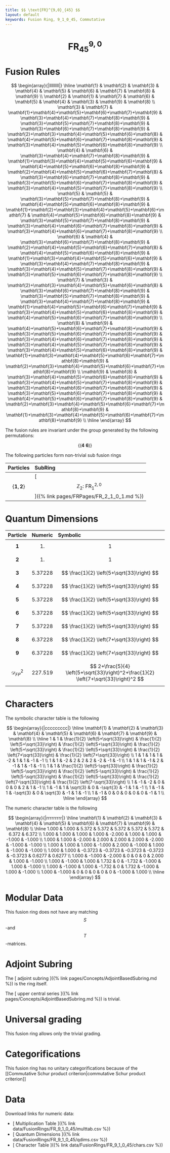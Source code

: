 ```yaml
---
title: $$ \text{FR}^{9,0}_{45} $$
layout: default
keywords: Fusion Ring, 9_1_0_45, Commutative
---
```

# $$ \text{FR}^{9,0}_{45} $$


# Fusion Rules

$$
\begin{array}{|lllllllll|}
\hline
 \mathbf{1} & \mathbf{2} & \mathbf{3} & \mathbf{4} & \mathbf{5} & \mathbf{6} & \mathbf{7} & \mathbf{8} & \mathbf{9} \\
 \mathbf{2} & \mathbf{1} & \mathbf{7} & \mathbf{6} & \mathbf{5} & \mathbf{4} & \mathbf{3} & \mathbf{9} & \mathbf{8} \\
 \mathbf{3} & \mathbf{7} & \mathbf{1}+\mathbf{4}+\mathbf{5}+\mathbf{6}+\mathbf{7}+\mathbf{9} & \mathbf{3}+\mathbf{4}+\mathbf{7}+\mathbf{8}+\mathbf{9} & \mathbf{3}+\mathbf{5}+\mathbf{7}+\mathbf{8}+\mathbf{9} & \mathbf{3}+\mathbf{6}+\mathbf{7}+\mathbf{8}+\mathbf{9} & \mathbf{2}+\mathbf{3}+\mathbf{4}+\mathbf{5}+\mathbf{6}+\mathbf{8} & \mathbf{4}+\mathbf{5}+\mathbf{6}+\mathbf{7}+\mathbf{8}+\mathbf{9} & \mathbf{3}+\mathbf{4}+\mathbf{5}+\mathbf{6}+\mathbf{8}+\mathbf{9} \\
 \mathbf{4} & \mathbf{6} & \mathbf{3}+\mathbf{4}+\mathbf{7}+\mathbf{8}+\mathbf{9} & \mathbf{1}+\mathbf{3}+\mathbf{4}+\mathbf{5}+\mathbf{6}+\mathbf{9} & \mathbf{4}+\mathbf{5}+\mathbf{6}+\mathbf{8}+\mathbf{9} & \mathbf{2}+\mathbf{4}+\mathbf{5}+\mathbf{6}+\mathbf{7}+\mathbf{8} & \mathbf{3}+\mathbf{6}+\mathbf{7}+\mathbf{8}+\mathbf{9} & \mathbf{3}+\mathbf{5}+\mathbf{6}+\mathbf{7}+\mathbf{8}+\mathbf{9} & \mathbf{3}+\mathbf{4}+\mathbf{5}+\mathbf{7}+\mathbf{8}+\mathbf{9} \\
 \mathbf{5} & \mathbf{5} & \mathbf{3}+\mathbf{5}+\mathbf{7}+\mathbf{8}+\mathbf{9} & \mathbf{4}+\mathbf{5}+\mathbf{6}+\mathbf{8}+\mathbf{9} & \mathbf{1}+\mathbf{2}+\mathbf{3}+\mathbf{4}+\mathbf{5}+\mathbf{6}+\mathbf{7} & \mathbf{4}+\mathbf{5}+\mathbf{6}+\mathbf{8}+\mathbf{9} & \mathbf{3}+\mathbf{5}+\mathbf{7}+\mathbf{8}+\mathbf{9} & \mathbf{3}+\mathbf{4}+\mathbf{6}+\mathbf{7}+\mathbf{8}+\mathbf{9} & \mathbf{3}+\mathbf{4}+\mathbf{6}+\mathbf{7}+\mathbf{8}+\mathbf{9} \\
 \mathbf{6} & \mathbf{4} & \mathbf{3}+\mathbf{6}+\mathbf{7}+\mathbf{8}+\mathbf{9} & \mathbf{2}+\mathbf{4}+\mathbf{5}+\mathbf{6}+\mathbf{7}+\mathbf{8} & \mathbf{4}+\mathbf{5}+\mathbf{6}+\mathbf{8}+\mathbf{9} & \mathbf{1}+\mathbf{3}+\mathbf{4}+\mathbf{5}+\mathbf{6}+\mathbf{9} & \mathbf{3}+\mathbf{4}+\mathbf{7}+\mathbf{8}+\mathbf{9} & \mathbf{3}+\mathbf{4}+\mathbf{5}+\mathbf{7}+\mathbf{8}+\mathbf{9} & \mathbf{3}+\mathbf{5}+\mathbf{6}+\mathbf{7}+\mathbf{8}+\mathbf{9} \\
 \mathbf{7} & \mathbf{3} & \mathbf{2}+\mathbf{3}+\mathbf{4}+\mathbf{5}+\mathbf{6}+\mathbf{8} & \mathbf{3}+\mathbf{6}+\mathbf{7}+\mathbf{8}+\mathbf{9} & \mathbf{3}+\mathbf{5}+\mathbf{7}+\mathbf{8}+\mathbf{9} & \mathbf{3}+\mathbf{4}+\mathbf{7}+\mathbf{8}+\mathbf{9} & \mathbf{1}+\mathbf{4}+\mathbf{5}+\mathbf{6}+\mathbf{7}+\mathbf{9} & \mathbf{3}+\mathbf{4}+\mathbf{5}+\mathbf{6}+\mathbf{8}+\mathbf{9} & \mathbf{4}+\mathbf{5}+\mathbf{6}+\mathbf{7}+\mathbf{8}+\mathbf{9} \\
 \mathbf{8} & \mathbf{9} & \mathbf{4}+\mathbf{5}+\mathbf{6}+\mathbf{7}+\mathbf{8}+\mathbf{9} & \mathbf{3}+\mathbf{5}+\mathbf{6}+\mathbf{7}+\mathbf{8}+\mathbf{9} & \mathbf{3}+\mathbf{4}+\mathbf{6}+\mathbf{7}+\mathbf{8}+\mathbf{9} & \mathbf{3}+\mathbf{4}+\mathbf{5}+\mathbf{7}+\mathbf{8}+\mathbf{9} & \mathbf{3}+\mathbf{4}+\mathbf{5}+\mathbf{6}+\mathbf{8}+\mathbf{9} & \mathbf{1}+\mathbf{3}+\mathbf{4}+\mathbf{5}+\mathbf{6}+\mathbf{7}+\mathbf{8}+\mathbf{9} & \mathbf{2}+\mathbf{3}+\mathbf{4}+\mathbf{5}+\mathbf{6}+\mathbf{7}+\mathbf{8}+\mathbf{9} \\
 \mathbf{9} & \mathbf{8} & \mathbf{3}+\mathbf{4}+\mathbf{5}+\mathbf{6}+\mathbf{8}+\mathbf{9} & \mathbf{3}+\mathbf{4}+\mathbf{5}+\mathbf{7}+\mathbf{8}+\mathbf{9} & \mathbf{3}+\mathbf{4}+\mathbf{6}+\mathbf{7}+\mathbf{8}+\mathbf{9} & \mathbf{3}+\mathbf{5}+\mathbf{6}+\mathbf{7}+\mathbf{8}+\mathbf{9} & \mathbf{4}+\mathbf{5}+\mathbf{6}+\mathbf{7}+\mathbf{8}+\mathbf{9} & \mathbf{2}+\mathbf{3}+\mathbf{4}+\mathbf{5}+\mathbf{6}+\mathbf{7}+\mathbf{8}+\mathbf{9} & \mathbf{1}+\mathbf{3}+\mathbf{4}+\mathbf{5}+\mathbf{6}+\mathbf{7}+\mathbf{8}+\mathbf{9} \\
\hline
\end{array}
$$


The fusion rules are invariant under the group generated by the following permutations:

$$ \{(\mathbf{4} \  \mathbf{6})\} $$


The following particles form non-trivial sub fusion rings

| Particles | SubRing |
| :------ | :------ |
| $$ \{\mathbf{1},\mathbf{2}\} $$ | [ $$ \mathbb{Z}_2:\ \text{FR}^{2,0}_{1} $$ ]({% link pages/FRPages/FR_2_1_0_1.md %}) |

# Quantum Dimensions

| Particle | Numeric | Symbolic |
| :------ | :------ | :------ |
| $$ \mathbf{1} $$ | $$ 1. $$ | $$ 1 $$ |
| $$ \mathbf{2} $$ | $$ 1. $$ | $$ 1 $$ |
| $$ \mathbf{3} $$ | $$ 5.37228 $$ | $$ \frac{1}{2} \left(5+\sqrt{33}\right) $$ |
| $$ \mathbf{4} $$ | $$ 5.37228 $$ | $$ \frac{1}{2} \left(5+\sqrt{33}\right) $$ |
| $$ \mathbf{5} $$ | $$ 5.37228 $$ | $$ \frac{1}{2} \left(5+\sqrt{33}\right) $$ |
| $$ \mathbf{6} $$ | $$ 5.37228 $$ | $$ \frac{1}{2} \left(5+\sqrt{33}\right) $$ |
| $$ \mathbf{7} $$ | $$ 5.37228 $$ | $$ \frac{1}{2} \left(5+\sqrt{33}\right) $$ |
| $$ \mathbf{8} $$ | $$ 6.37228 $$ | $$ \frac{1}{2} \left(7+\sqrt{33}\right) $$ |
| $$ \mathbf{9} $$ | $$ 6.37228 $$ | $$ \frac{1}{2} \left(7+\sqrt{33}\right) $$ |
| $$ \mathcal{D}_{FP}^2 $$ | $$ 227.519 $$ | $$ 2+\frac{5}{4} \left(5+\sqrt{33}\right)^2+\frac{1}{2} \left(7+\sqrt{33}\right)^2 $$ |

# Characters

The symbolic character table is the following

$$
\begin{array}{|ccccccccc|}
\hline
 \mathbf{1} & \mathbf{2} & \mathbf{3} & \mathbf{4} & \mathbf{5} & \mathbf{6} & \mathbf{7} & \mathbf{9} & \mathbf{8} \\
\hline
 1 & 1 & \frac{1}{2} \left(5+\sqrt{33}\right) & \frac{1}{2} \left(5+\sqrt{33}\right) & \frac{1}{2} \left(5+\sqrt{33}\right) & \frac{1}{2} \left(5+\sqrt{33}\right) & \frac{1}{2} \left(5+\sqrt{33}\right) & \frac{1}{2} \left(7+\sqrt{33}\right) & \frac{1}{2} \left(7+\sqrt{33}\right) \\
 1 & 1 & 1 & 1 & -2 & 1 & 1 & -1 & -1 \\
 1 & 1 & -2 & 2 & 2 & 2 & -2 & -1 & -1 \\
 1 & 1 & 1 & -1 & 2 & -1 & 1 & -1 & -1 \\
 1 & 1 & \frac{1}{2} \left(5-\sqrt{33}\right) & \frac{1}{2} \left(5-\sqrt{33}\right) & \frac{1}{2} \left(5-\sqrt{33}\right) & \frac{1}{2} \left(5-\sqrt{33}\right) & \frac{1}{2} \left(5-\sqrt{33}\right) & \frac{1}{2} \left(7-\sqrt{33}\right) & \frac{1}{2} \left(7-\sqrt{33}\right) \\
 1 & -1 & -2 & 0 & 0 & 0 & 2 & 1 & -1 \\
 1 & -1 & 1 & \sqrt{3} & 0 & -\sqrt{3} & -1 & 1 & -1 \\
 1 & -1 & 1 & -\sqrt{3} & 0 & \sqrt{3} & -1 & 1 & -1 \\
 1 & -1 & 0 & 0 & 0 & 0 & 0 & -1 & 1 \\
\hline
\end{array}
$$

The numeric character table is the following

$$
\begin{array}{|rrrrrrrrr|}
\hline
 \mathbf{1} & \mathbf{2} & \mathbf{3} & \mathbf{4} & \mathbf{5} & \mathbf{6} & \mathbf{7} & \mathbf{9} & \mathbf{8} \\
\hline
 1.000 & 1.000 & 5.372 & 5.372 & 5.372 & 5.372 & 5.372 & 6.372 & 6.372 \\
 1.000 & 1.000 & 1.000 & 1.000 & -2.000 & 1.000 & 1.000 & -1.000 & -1.000 \\
 1.000 & 1.000 & -2.000 & 2.000 & 2.000 & 2.000 & -2.000 & -1.000 & -1.000 \\
 1.000 & 1.000 & 1.000 & -1.000 & 2.000 & -1.000 & 1.000 & -1.000 & -1.000 \\
 1.000 & 1.000 & -0.3723 & -0.3723 & -0.3723 & -0.3723 & -0.3723 & 0.6277 & 0.6277 \\
 1.000 & -1.000 & -2.000 & 0 & 0 & 0 & 2.000 & 1.000 & -1.000 \\
 1.000 & -1.000 & 1.000 & 1.732 & 0 & -1.732 & -1.000 & 1.000 & -1.000 \\
 1.000 & -1.000 & 1.000 & -1.732 & 0 & 1.732 & -1.000 & 1.000 & -1.000 \\
 1.000 & -1.000 & 0 & 0 & 0 & 0 & 0 & -1.000 & 1.000 \\
\hline
\end{array}
$$

# Modular Data

This fusion ring does not have any matching $$ S $$-and $$ T $$-matrices.

# Adjoint Subring

The [ adjoint subring ]({% link pages/Concepts/AdjointBasedSubring.md %}) is the ring itself.

The [ upper central series ]({% link pages/Concepts/AdjointBasedSubring.md %}) is trivial.

# Universal grading

This fusion ring allows only the trivial grading.

# Categorifications

This fusion ring has no unitary categorifications because of the [[Commutative Schur product criterion|commutative Schur product criterion]]

# Data

Download links for numeric data:

* [ Multiplication Table ]({% link data/FusionRings/FR_9_1_0_45/multtab.csv %})
* [ Quantum Dimensions ]({% link data/FusionRings/FR_9_1_0_45/qdims.csv %})
* [ Character Table ]({% link data/FusionRings/FR_9_1_0_45/chars.csv %})